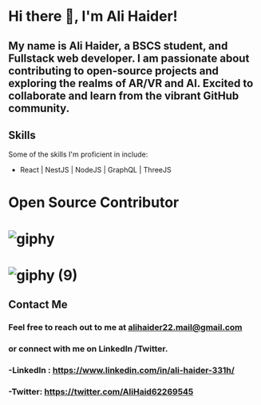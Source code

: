  <!---
# Hey there! 👋  ,
# I'm Ali, a frontend developer and computer science student with a passion for creating intuitive and engaging user experiences.
- 👀 I’m interested in VR (Virtual Reality)
- 🌱 I’m currently learning Three.js and webxr

- 💞️ I’m looking to collaborate on ...
- 📫 How to reach me ...


Ali7040/Ali7040 is a ✨ special ✨ repository because its `README.md` (this file) appears on your GitHub profile.
You can click the Preview link to take a look at your changes.
--->

# Hi there 👋, I'm Ali Haider!

## My name is Ali Haider, a BSCS student, and Fullstack web developer. I am passionate about contributing to open-source projects and exploring the realms of AR/VR and AI. Excited to collaborate and learn from the vibrant GitHub community.

## Skills
Some of the skills I'm proficient in include:
- React | NestJS | NodeJS | GraphQL | ThreeJS

# Open Source Contributor


  
  # ![giphy](https://github.com/Ali7040/Ali7040/assets/81979505/bc6a77cd-afac-4433-9d0b-9f8db3b2cd17) 
  # ![giphy (9)](https://github.com/Ali7040/Ali7040/assets/81979505/d975e804-1205-4cee-bfcb-87b2826c7b6c)     
  
## Contact Me
### Feel free to reach out to me at alihaider22.mail@gmail.com
### or connect with me on LinkedIn /Twitter.
### -LinkedIn : https://www.linkedin.com/in/ali-haider-331h/
### -Twitter: https://twitter.com/AliHaid62269545



